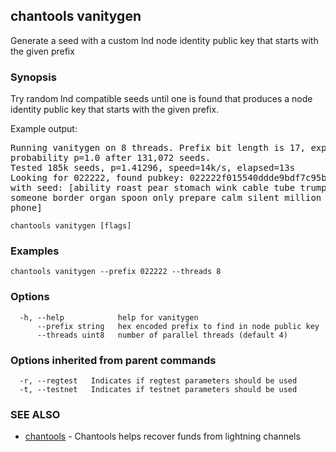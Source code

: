 ## chantools vanitygen

Generate a seed with a custom lnd node identity public key that starts with the given prefix

### Synopsis

Try random lnd compatible seeds until one is found that
produces a node identity public key that starts with the given prefix.

Example output:

<pre>
Running vanitygen on 8 threads. Prefix bit length is 17, expecting to approach
probability p=1.0 after 131,072 seeds.
Tested 185k seeds, p=1.41296, speed=14k/s, elapsed=13s                          
Looking for 022222, found pubkey: 022222f015540ddde9bdf7c95b24f1d44f7ea6ab69bec83d6fbe622296d64b51d6
with seed: [ability roast pear stomach wink cable tube trumpet shy caught hunt
someone border organ spoon only prepare calm silent million tobacco chaos normal
phone]
</pre>


```
chantools vanitygen [flags]
```

### Examples

```
chantools vanitygen --prefix 022222 --threads 8
```

### Options

```
  -h, --help            help for vanitygen
      --prefix string   hex encoded prefix to find in node public key
      --threads uint8   number of parallel threads (default 4)
```

### Options inherited from parent commands

```
  -r, --regtest   Indicates if regtest parameters should be used
  -t, --testnet   Indicates if testnet parameters should be used
```

### SEE ALSO

* [chantools](chantools.md)	 - Chantools helps recover funds from lightning channels

